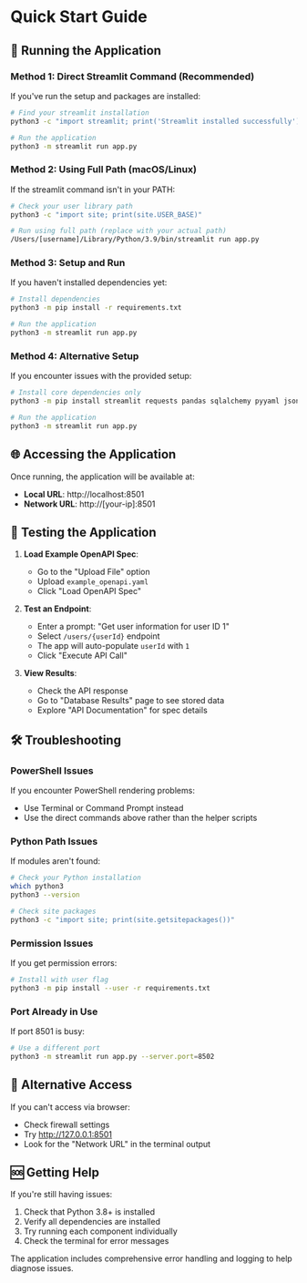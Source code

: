 # Quick Start Guide

## 🚀 Running the Application

### Method 1: Direct Streamlit Command (Recommended)
If you've run the setup and packages are installed:

```bash
# Find your streamlit installation
python3 -c "import streamlit; print('Streamlit installed successfully')"

# Run the application
python3 -m streamlit run app.py
```

### Method 2: Using Full Path (macOS/Linux)
If the streamlit command isn't in your PATH:

```bash
# Check your user library path
python3 -c "import site; print(site.USER_BASE)"

# Run using full path (replace with your actual path)
/Users/[username]/Library/Python/3.9/bin/streamlit run app.py
```

### Method 3: Setup and Run
If you haven't installed dependencies yet:

```bash
# Install dependencies
python3 -m pip install -r requirements.txt

# Run the application
python3 -m streamlit run app.py
```

### Method 4: Alternative Setup
If you encounter issues with the provided setup:

```bash
# Install core dependencies only
python3 -m pip install streamlit requests pandas sqlalchemy pyyaml jsonschema openapi-spec-validator

# Run the application
python3 -m streamlit run app.py
```

## 🌐 Accessing the Application

Once running, the application will be available at:
- **Local URL**: http://localhost:8501
- **Network URL**: http://[your-ip]:8501

## 🧪 Testing the Application

1. **Load Example OpenAPI Spec**:
   - Go to the "Upload File" option
   - Upload `example_openapi.yaml`
   - Click "Load OpenAPI Spec"

2. **Test an Endpoint**:
   - Enter a prompt: "Get user information for user ID 1"
   - Select `/users/{userId}` endpoint
   - The app will auto-populate `userId` with `1`
   - Click "Execute API Call"

3. **View Results**:
   - Check the API response
   - Go to "Database Results" page to see stored data
   - Explore "API Documentation" for spec details

## 🛠️ Troubleshooting

### PowerShell Issues
If you encounter PowerShell rendering problems:
- Use Terminal or Command Prompt instead
- Use the direct commands above rather than the helper scripts

### Python Path Issues
If modules aren't found:
```bash
# Check your Python installation
which python3
python3 --version

# Check site packages
python3 -c "import site; print(site.getsitepackages())"
```

### Permission Issues
If you get permission errors:
```bash
# Install with user flag
python3 -m pip install --user -r requirements.txt
```

### Port Already in Use
If port 8501 is busy:
```bash
# Use a different port
python3 -m streamlit run app.py --server.port=8502
```

## 📱 Alternative Access

If you can't access via browser:
- Check firewall settings
- Try http://127.0.0.1:8501
- Look for the "Network URL" in the terminal output

## 🆘 Getting Help

If you're still having issues:
1. Check that Python 3.8+ is installed
2. Verify all dependencies are installed
3. Try running each component individually
4. Check the terminal for error messages

The application includes comprehensive error handling and logging to help diagnose issues. 